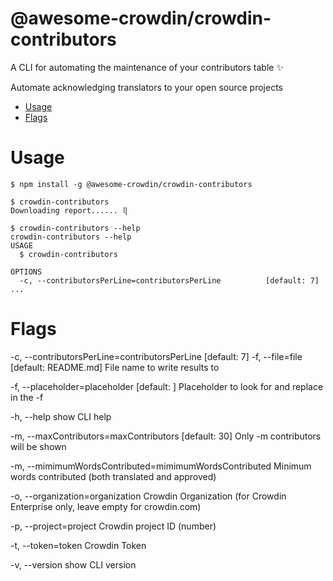 @awesome-crowdin/crowdin-contributors
========================

A CLI for automating the maintenance of your contributors table ✨

Automate acknowledging translators to your open source projects

<!-- toc -->
* [Usage](#usage)
* [Flags](#flags)
<!-- tocstop -->
# Usage
<!-- usage -->
```sh-session
$ npm install -g @awesome-crowdin/crowdin-contributors

$ crowdin-contributors
Downloading report...... ⢿

$ crowdin-contributors --help
crowdin-contributors --help
USAGE
  $ crowdin-contributors

OPTIONS
  -c, --contributorsPerLine=contributorsPerLine          [default: 7]
...
```
<!-- usagestop -->
# Flags
  -c, --contributorsPerLine=contributorsPerLine          [default: 7]
  -f, --file=file                                        [default: README.md] File name to write results to

  -f, --placeholder=placeholder                          [default: <!-- CROWDIN-TRANSLATORS -->] Placeholder to look for and replace 
                                                         in the -f

  -h, --help                                             show CLI help

  -m, --maxContributors=maxContributors                  [default: 30] Only -m contributors will be shown

  -m, --mimimumWordsContributed=mimimumWordsContributed  Minimum words contributed (both translated and approved)

  -o, --organization=organization                        Crowdin Organization (for Crowdin Enterprise only, leave empty for 
                                                         crowdin.com)

  -p, --project=project                                  Crowdin project ID (number)

  -t, --token=token                                      Crowdin Token

  -v, --version                                          show CLI version
<!-- flags -->

<!-- commandsstop -->
